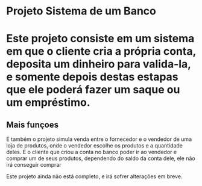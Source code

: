  <h1>
 Projeto Sistema de um Banco <h1>
 <p>
 Este projeto consiste em um sistema em que o cliente cria a própria conta, deposita um dinheiro para valida-la, e somente depois destas estapas que ele poderá fazer um saque ou um empréstimo.<p>
 <p>
  <h2> Mais funçoes</h2>
 E também o projeto simula venda entre o fornecedor e o vendedor de uma loja de produtos, onde o vendedor escolhe os produtos e a quantidade deles.
  E o cliente que criou a conta no banco poder ir ao vendedor e comprar um de seus produtos, dependendo do saldo da conta dele, ele não irá conseguir comprar<p>
Este projeto ainda não está completo, e irá sofrer alterações em breve.

